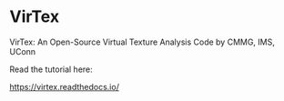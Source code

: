 # VirTex

VirTex: An Open-Source Virtual Texture Analysis Code by CMMG, IMS, UConn

Read the tutorial here:

https://virtex.readthedocs.io/
